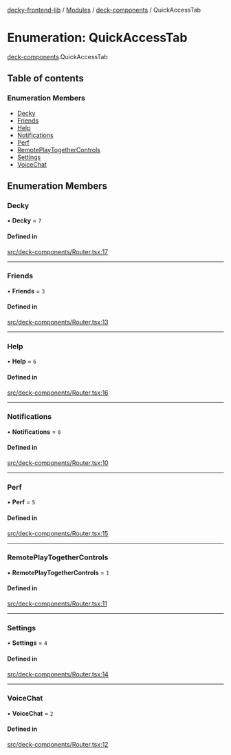 [decky-frontend-lib](../README.md) / [Modules](../modules.md) / [deck-components](../modules/deck_components.md) / QuickAccessTab

# Enumeration: QuickAccessTab

[deck-components](../modules/deck_components.md).QuickAccessTab

## Table of contents

### Enumeration Members

- [Decky](deck_components.QuickAccessTab.md#decky)
- [Friends](deck_components.QuickAccessTab.md#friends)
- [Help](deck_components.QuickAccessTab.md#help)
- [Notifications](deck_components.QuickAccessTab.md#notifications)
- [Perf](deck_components.QuickAccessTab.md#perf)
- [RemotePlayTogetherControls](deck_components.QuickAccessTab.md#remoteplaytogethercontrols)
- [Settings](deck_components.QuickAccessTab.md#settings)
- [VoiceChat](deck_components.QuickAccessTab.md#voicechat)

## Enumeration Members

### Decky

• **Decky** = ``7``

#### Defined in

[src/deck-components/Router.tsx:17](https://github.com/SteamDeckHomebrew/decky-frontend-lib/blob/33dd4e5/src/deck-components/Router.tsx#L17)

___

### Friends

• **Friends** = ``3``

#### Defined in

[src/deck-components/Router.tsx:13](https://github.com/SteamDeckHomebrew/decky-frontend-lib/blob/33dd4e5/src/deck-components/Router.tsx#L13)

___

### Help

• **Help** = ``6``

#### Defined in

[src/deck-components/Router.tsx:16](https://github.com/SteamDeckHomebrew/decky-frontend-lib/blob/33dd4e5/src/deck-components/Router.tsx#L16)

___

### Notifications

• **Notifications** = ``0``

#### Defined in

[src/deck-components/Router.tsx:10](https://github.com/SteamDeckHomebrew/decky-frontend-lib/blob/33dd4e5/src/deck-components/Router.tsx#L10)

___

### Perf

• **Perf** = ``5``

#### Defined in

[src/deck-components/Router.tsx:15](https://github.com/SteamDeckHomebrew/decky-frontend-lib/blob/33dd4e5/src/deck-components/Router.tsx#L15)

___

### RemotePlayTogetherControls

• **RemotePlayTogetherControls** = ``1``

#### Defined in

[src/deck-components/Router.tsx:11](https://github.com/SteamDeckHomebrew/decky-frontend-lib/blob/33dd4e5/src/deck-components/Router.tsx#L11)

___

### Settings

• **Settings** = ``4``

#### Defined in

[src/deck-components/Router.tsx:14](https://github.com/SteamDeckHomebrew/decky-frontend-lib/blob/33dd4e5/src/deck-components/Router.tsx#L14)

___

### VoiceChat

• **VoiceChat** = ``2``

#### Defined in

[src/deck-components/Router.tsx:12](https://github.com/SteamDeckHomebrew/decky-frontend-lib/blob/33dd4e5/src/deck-components/Router.tsx#L12)
